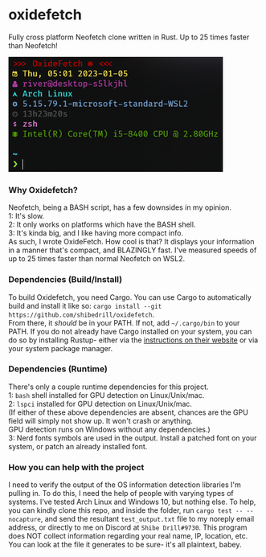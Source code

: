 # oxidefetch
Fully cross platform Neofetch clone written in Rust. Up to 25 times faster than Neofetch!  

![alt text](image.png "Title")  

### Why Oxidefetch?
Neofetch, being a BASH script, has a few downsides in my opinion.  
1: It's slow.  
2: It only works on platforms which have the BASH shell.  
3: It's kinda big, and I like having more compact info.  
As such, I wrote OxideFetch. How cool is that? It displays your information in a manner that's compact, and BLAZINGLY fast. 
I've measured speeds of up to 25 times faster than normal Neofetch on WSL2.

### Dependencies (Build/Install)
To build Oxidefetch, you need Cargo. You can use Cargo to automatically build and install it like so:
```cargo install --git https://github.com/shibedrill/oxidefetch```.  
From there, it *should* be in your PATH. If not, add ```~/.cargo/bin``` to your PATH. If you do not already have Cargo installed 
on your system, you can do so by installing Rustup- either via the [instructions on their website](https://doc.rust-lang.org/cargo/getting-started/installation.html "instructions on their website") or via your system package manager.

### Dependencies (Runtime)
There's only a couple runtime dependencies for this project.  
1: ```bash``` shell installed for GPU detection on Linux/Unix/mac.  
2: ```lspci``` installed for GPU detection on Linux/Unix/mac.  
(If either of these above dependencies are absent, chances are the GPU field will simply not show up. It won't crash or anything.  
GPU detection runs on Windows without any dependencies.)  
3: Nerd fonts symbols are used in the output. Install a patched font on  your system, or patch an already installed font.

### How you can help with the project
I need to verify the output of the OS information detection libraries I'm pulling in. To do this, I need the help of people 
with varying types of systems. I've tested Arch Linux and Windows 10, but nothing else. To help, you can kindly clone this 
repo, and inside the folder, run ```cargo test -- --nocapture```, and send the resultant ```test_output.txt``` file to my 
noreply email address, or directly to me on Discord at ```Shibe Drill#9730```. This program does NOT collect information 
regarding your real name, IP, location, etc. You can look at the file it generates to be sure- it's all plaintext, babey.
